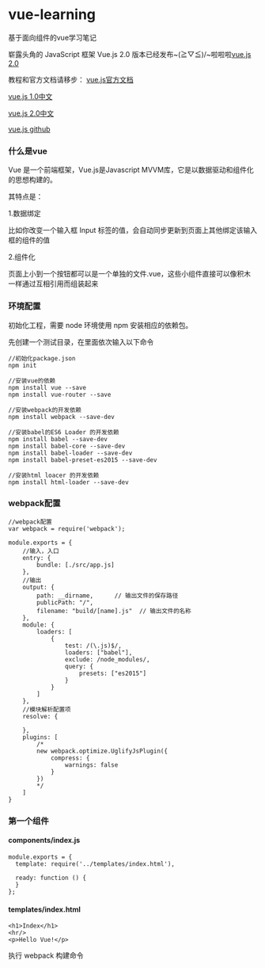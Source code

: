 # vue-learning
基于面向组件的vue学习笔记

崭露头角的 JavaScript 框架 Vue.js 2.0 版本已经发布~\(≧▽≦)/~啦啦啦[vue.js 2.0](https://vuejs.org/guide/)

教程和官方文档请移步：
[vue.js官方文档](https://vuejs.org/)

[vue.js 1.0中文](https://vuejs.org.cn/)

[vue.js 2.0中文](https://vuefe.cn/)

[vue.js github](https://github.com/vuejs)

### 什么是vue
Vue 是一个前端框架，Vue.js是Javascript MVVM库，它是以数据驱动和组件化的思想构建的。

其特点是：

1.数据绑定

比如你改变一个输入框 Input 标签的值，会自动同步更新到页面上其他绑定该输入框的组件的值

2.组件化

页面上小到一个按钮都可以是一个单独的文件.vue，这些小组件直接可以像积木一样通过互相引用而组装起来

### 环境配置
初始化工程，需要 node 环境使用 npm 安装相应的依赖包。

先创建一个测试目录，在里面依次输入以下命令
```
//初始化package.json
npm init

//安装vue的依赖
npm install vue --save
npm install vue-router --save

//安装webpack的开发依赖
npm install webpack --save-dev

//安装babel的ES6 Loader 的开发依赖
npm install babel --save-dev
npm install babel-core --save-dev
npm install babel-loader --save-dev
npm install babel-preset-es2015 --save-dev

//安装html loacer 的开发依赖
npm install html-loader --save-dev
```

### webpack配置
```
//webpack配置
var webpack = require('webpack');

module.exports = {
	//输入，入口
	entry: {
		bundle: [./src/app.js]
	},
	//输出
	output: {
		path: __dirname,      // 输出文件的保存路径
		publicPath: "/",
		filename: "build/[name].js"  // 输出文件的名称
	},
	module: {
		loaders: [
			{
				test: /(\.js)$/, 
				loaders: ["babel"], 
				exclude: /node_modules/,
			    query: {
			    	presets: ["es2015"]
			    }
		    }
		]
	},
	//模块解析配置项
	resolve: {

	},
	plugins: [
	    /*
	    new webpack.optimize.UglifyJsPlugin({
            compress: {
                warnings: false
            }
        })
	    */
	]
}
```

### 第一个组件
#### components/index.js
```
module.exports = {
  template: require('../templates/index.html'),

  ready: function () {
  }
};
```

#### templates/index.html
```
<h1>Index</h1>
<hr/>
<p>Hello Vue!</p>
```

执行 webpack 构建命令

